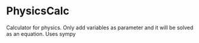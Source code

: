 # PhysicsCalc
Calculator for physics. Only add variables as parameter and it will be solved as an equation. Uses sympy
